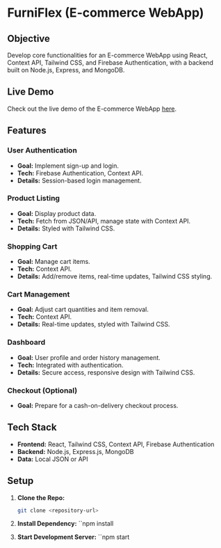 # FurniFlex (E-commerce WebApp)

## Objective

Develop core functionalities for an E-commerce WebApp using React, Context API, Tailwind CSS, and Firebase Authentication, with a backend built on Node.js, Express, and MongoDB.

## Live Demo

Check out the live demo of the E-commerce WebApp [here](furniture-shop-48a7b.web.app).

## Features

### User Authentication
- **Goal:** Implement sign-up and login.
- **Tech:** Firebase Authentication, Context API.
- **Details:** Session-based login management.

### Product Listing
- **Goal:** Display product data.
- **Tech:** Fetch from JSON/API, manage state with Context API.
- **Details:** Styled with Tailwind CSS.

### Shopping Cart
- **Goal:** Manage cart items.
- **Tech:** Context API.
- **Details:** Add/remove items, real-time updates, Tailwind CSS styling.

### Cart Management
- **Goal:** Adjust cart quantities and item removal.
- **Tech:** Context API.
- **Details:** Real-time updates, styled with Tailwind CSS.

### Dashboard
- **Goal:** User profile and order history management.
- **Tech:** Integrated with authentication.
- **Details:** Secure access, responsive design with Tailwind CSS.

### Checkout (Optional)
- **Goal:** Prepare for a cash-on-delivery checkout process.

## Tech Stack

- **Frontend:** React, Tailwind CSS, Context API, Firebase Authentication
- **Backend:** Node.js, Express.js, MongoDB
- **Data:** Local JSON or API

## Setup

1. **Clone the Repo:**
   ```bash
   git clone <repository-url>

2. **Install Dependency:**
    ``npm install
    
3. **Start Development Server:**
 ``npm start
